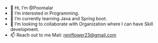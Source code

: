 - 👋 Hi, I’m @Poomalar
- 👀 I’m interested in Programming.
- 🌱 I’m currently learning Java and Spring boot.
- 💞️ I’m looking to collaborate with Organization where I can have Skill development.
- 📫 Reach out to me Mail: reniflower23@gmail.com

<!---
Poomalar23/Poomalar23 is a ✨ special ✨ repository because its `README.md` (this file) appears on your GitHub profile.
You can click the Preview link to take a look at your changes.
--->
